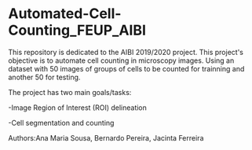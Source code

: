 # Automated-Cell-Counting_FEUP_AIBI
This repository is dedicated to the AIBI 2019/2020 project. This project's objective is to automate cell counting in microscopy images. Using an dataset with 50 images of groups of cells to be counted for trainning and another 50 for testing.


The project has two main goals/tasks:

   -Image Region of Interest (ROI) delineation
    
   -Cell segmentation and counting
   
Authors:Ana Maria Sousa, Bernardo Pereira, Jacinta Ferreira
